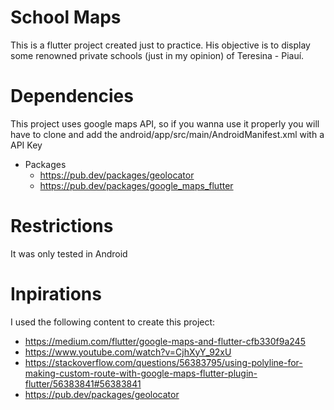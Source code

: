 # School Maps
This is a flutter project created just to practice. His objective is to display some renowned private schools (just in my opinion) of Teresina - Piauí.

# Dependencies
This project uses google maps API, so if you wanna use it properly you will have to clone and add the android/app/src/main/AndroidManifest.xml with a API Key
 - Packages
   - https://pub.dev/packages/geolocator
   - https://pub.dev/packages/google_maps_flutter
 
# Restrictions
It was only tested in Android

# Inpirations
I used the following content to create this project:
 - https://medium.com/flutter/google-maps-and-flutter-cfb330f9a245
 - https://www.youtube.com/watch?v=CjhXyY_92xU
 - https://stackoverflow.com/questions/56383795/using-polyline-for-making-custom-route-with-google-maps-flutter-plugin-flutter/56383841#56383841
 - https://pub.dev/packages/geolocator
 
 
